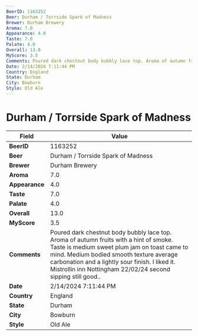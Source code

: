 ```yaml
---
BeerID: 1163252
Beer: Durham / Torrside Spark of Madness
Brewer: Durham Brewery
Aroma: 7.0
Appearance: 4.0
Taste: 7.0
Palate: 4.0
Overall: 13.0
MyScore: 3.5
Comments: Poured dark chestnut body bubbly lace top. Aroma of autumn fruits with a hint of smoke. Taste is medium sweet plum jam on toast came to mind. Medium bodied smooth texture average carbonation and a lightly sour finish. I liked it. Mistrollin inn Nottingham 22/02/24 second sipping still good..
Date: 2/14/2024 7:11:44 PM
Country: England
State: Durham
City: Bowburn
Style: Old Ale
---
```


# Durham / Torrside Spark of Madness

| Field         | Value |
|---------------|-------|
| **BeerID** | 1163252 |
| **Beer** | Durham / Torrside Spark of Madness |
| **Brewer** | Durham Brewery |
| **Aroma** | 7.0 |
| **Appearance** | 4.0 |
| **Taste** | 7.0 |
| **Palate** | 4.0 |
| **Overall** | 13.0 |
| **MyScore** | 3.5 |
| **Comments** | Poured dark chestnut body bubbly lace top. Aroma of autumn fruits with a hint of smoke. Taste is medium sweet plum jam on toast came to mind. Medium bodied smooth texture average carbonation and a lightly sour finish. I liked it. Mistrollin inn Nottingham 22/02/24 second sipping still good..  |
| **Date** | 2/14/2024 7:11:44 PM |
| **Country** | England |
| **State** | Durham |
| **City** | Bowburn |
| **Style** | Old Ale |
